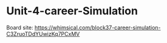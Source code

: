 # Unit-4-career-Simulation

Board site: https://whimsical.com/block37-career-simulation-C3ZruoTDdYUwizKq7PCxMV